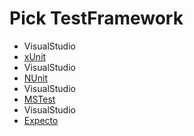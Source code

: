 # Pick TestFramework

 * VisualStudio
 * [xUnit](result_Win_VisualStudio_xUnit.md)
 * VisualStudio
 * [NUnit](result_Win_VisualStudio_NUnit.md)
 * VisualStudio
 * [MSTest](result_Win_VisualStudio_MSTest.md)
 * VisualStudio
 * [Expecto](result_Win_VisualStudio_Expecto.md)
